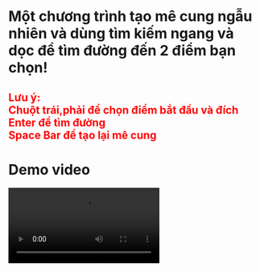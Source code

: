 <h1>Một chương trình tạo mê cung ngẫu nhiên và dùng tìm kiếm ngang và dọc để tìm đường đến 2 điểm bạn chọn!</h1>
<h2 style="color:red">Lưu ý:<br>
Chuột trái,phải để chọn điểm bắt đầu và đích<br>
Enter để tìm đường<br>
Space Bar để tạo lại mê cung<br>
</h2>
<H1 style="argin-item:centre">Demo video</H1>
<video src="https://ik.imagekit.io/DuongCG/project%20github/mecung/2025-02-27%2020-13-11.mp4?updatedAt=1740662254918">

